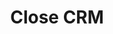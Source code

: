 ---
blog: https://blog.close.com/
facebook: https://facebook.com/close
logohandle: close
sort: close
title: Close CRM
twitter: https://x.com/close
website: https://close.com/
youtube: https://youtube.com/user/closeio
---